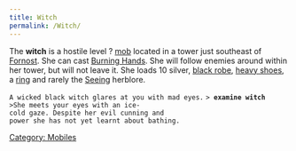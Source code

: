 ```yaml
---
title: Witch
permalink: /Witch/
---
```


The **witch** is a hostile level ? [mob](mob "wikilink") located in a
tower just southeast of [Fornost](Fornost "wikilink"). She can cast
[Burning Hands](Burning_Hands "wikilink"). She will follow enemies
around within her tower, but will not leave it. She loads 10 silver,
[black robe](black_robe "wikilink"), [heavy
shoes](heavy_shoes "wikilink"), a [ring](ring "wikilink") and rarely the
[Seeing](Herblore#Seeing "wikilink") herblore.

`A wicked black witch glares at you with mad eyes.`
`> `**`examine witch`**
`>She meets your eyes with an ice-cold gaze. Despite her evil cunning and`
`power she has not yet learnt about bathing.`

[Category: Mobiles](Category:_Mobiles "wikilink")